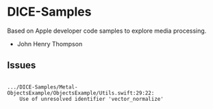# DICE-Samples

Based on Apple developer code samples to explore media processing.

- John Henry Thompson


## Issues

```

.../DICE-Samples/Metal-ObjectsExample/ObjectsExample/Utils.swift:29:22: 
	Use of unresolved identifier 'vector_normalize'


```

###

